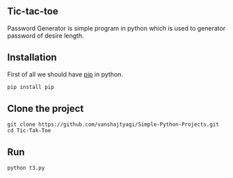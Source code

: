 ## Tic-tac-toe

Password Generator is simple program in python which is used to generator password of desire length.

## Installation
First of all we should have [pip](https://pip.pypa.io/en/stable/reference/pip_install/) in python.
```bash
pip install pip
```

## Clone the project 
```git
git clone https://github.com/vanshajtyagi/Simple-Python-Projects.git
cd Tic-Tak-Toe
```
## Run
```python
python t3.py
```

